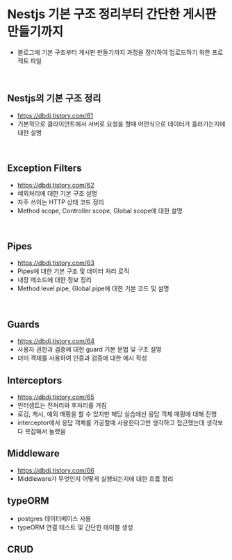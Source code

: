 # Nestjs 기본 구조 정리부터 간단한 게시판 만들기까지

- 블로그에 기본 구조부터 게시판 만들기까지 과정을 정리하여 업로드하기 위한 프로젝트 파일

<br />

## Nestjs의 기본 구조 정리

- https://dbdj.tistory.com/61
- 기본적으로 클라이언트에서 서버로 요청을 할때 어떤식으로 데이터가 흘러가는지에 대한 설명

<br />

## Exception Filters

- https://dbdj.tistory.com/62
- 예외처리에 대한 기본 구조 설명
- 자주 쓰이는 HTTP 상태 코드 정리
- Method scope, Controller scope, Global scope에 대한 설명

<br />

## Pipes

- https://dbdj.tistory.com/63
- Pipes에 대한 기본 구조 및 데이터 처리 로직
- 내장 메소드에 대한 정보 정리
- Method level pipe, Global pipe에 대한 기본 코드 및 설명

<br />

## Guards

- https://dbdj.tistory.com/64
- 사용자 권한과 검증에 대한 guard 기본 문법 및 구조 설명
- 더미 객체를 사용하여 인증과 검증에 대한 예시 작성

## Interceptors

- https://dbdj.tistory.com/65
- 인터셉트는 전처리와 후처리를 거침
- 로깅, 캐시, 예외 매핑을 할 수 있지만 해당 실습에선 응답 객체 매핑에 대해 진행
- interceptor에서 응답 객체를 가공할때 사용한다고만 생각하고 접근했는데 생각보다 복잡해서 놀랬음

## Middleware

- https://dbdj.tistory.com/66
- Middleware가 무엇인지 어떻게 실행되는지에 대한 흐름 정리

## typeORM

- postgres 데이터베이스 사용
- typeORM 연결 테스트 및 간단한 테이블 생성

## CRUD
